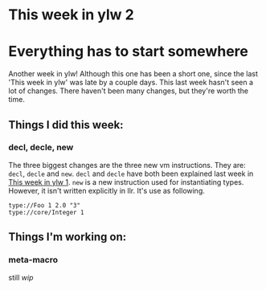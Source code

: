 # This week in ylw 2

Everything has to start somewhere
====

Another week in ylw! Although this one has been a short one, since the last
'This week in ylw' was late by a couple days. This last week hasn't seen a lot
of changes. There haven't been many changes, but they're worth the time.

## Things I did this week:
### decl, decle, new

The three biggest changes are the three new vm instructions. They are: `decl`,
`decle` and `new`. `decl` and `decle` have both been explained last week in
[This week in ylw 1](/en/ylw/?id=this-week-in-ylw-1). `new` is a new instruction
used for instantiating types. However, it isn't written explicitly in llr. It's
use as following.

`type://Foo 1 2.0 "3"`  
`type://core/Integer 1`  

## Things I'm working on:
### meta-macro

still *wip*
